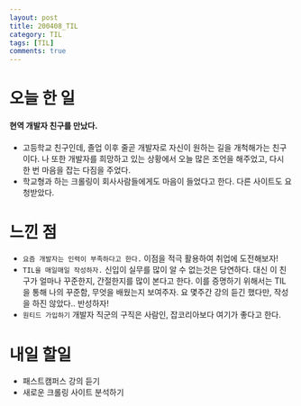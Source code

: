 ```yaml
---
layout: post
title: 200408_TIL
category: TIL
tags: [TIL]
comments: true
---
```


# 오늘 한 일
#### 현역 개발자 친구를 만났다.
- 고등학교 친구인데, 졸업 이후 줄곧 개발자로 자신이 원하는 길을 개척해가는 친구이다. 나 또한 개발자를 희망하고 있는 상황에서 오늘 많은 조언을 해주었고, 다시 한 번 마음을 잡는 다짐을 주었다.
- 학교형과 하는 크롤링이 회사사람들에게도 마음이 들었다고 한다. 다른 사이트도 요청받았다.

# 느낀 점
- `요즘 개발자는 인력이 부족하다고 한다.` 이점을 적극 활용하여 취업에 도전해보자!
- `TIL을 매일매일 작성하자.` 신입이 실무를 많이 알 수 없는것은 당연하다. 대신 이 친구가 얼마나 꾸준한지, 간절한지를 많이 본다고 한다. 이를 증명하기 위해서는 TIL을 통해 나의 꾸준함, 무엇을 배웠는지 보여주자. 요 몇주간 강의 듣긴 했다만, 작성을 하진 않았다.. 반성하자!
- `원티드 가입하기` 개발자 직군의 구직은 사람인, 잡코리아보다 여기가 좋다고 한다.

# 내일 할일
- 패스트캠퍼스 강의 듣기
- 새로운 크롤링 사이트 분석하기
